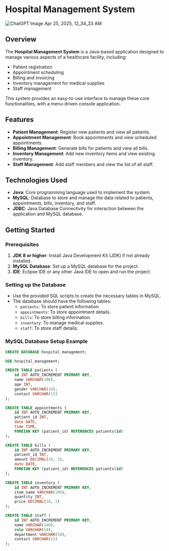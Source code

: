 # Hospital Management System
![ChatGPT Image Apr 25, 2025, 12_34_33 AM](https://github.com/user-attachments/assets/2d63008e-8568-49a3-ba03-27278d5aa011)


## Overview
The **Hospital Management System** is a Java-based application designed to manage various aspects of a healthcare facility, including:
- Patient registration
- Appointment scheduling
- Billing and invoicing
- Inventory management for medical supplies
- Staff management

This system provides an easy-to-use interface to manage these core functionalities, with a menu-driven console application.

## Features
- **Patient Management**: Register new patients and view all patients.
- **Appointment Management**: Book appointments and view scheduled appointments.
- **Billing Management**: Generate bills for patients and view all bills.
- **Inventory Management**: Add new inventory items and view existing inventory.
- **Staff Management**: Add staff members and view the list of all staff.

## Technologies Used
- **Java**: Core programming language used to implement the system.
- **MySQL**: Database to store and manage the data related to patients, appointments, bills, inventory, and staff.
- **JDBC**: Java Database Connectivity for interaction between the application and MySQL database.

## Getting Started

### Prerequisites
1. **JDK 8 or higher**: Install Java Development Kit (JDK) if not already installed.
2. **MySQL Database**: Set up a MySQL database for the project.
3. **IDE**: Eclipse IDE or any other Java IDE to open and run the project.

### Setting up the Database
- Use the provided SQL scripts to create the necessary tables in MySQL.
- The database should have the following tables:
  - `patients`: To store patient information.
  - `appointments`: To store appointment details.
  - `bills`: To store billing information.
  - `inventory`: To manage medical supplies.
  - `staff`: To store staff details.

### MySQL Database Setup Example

```sql
CREATE DATABASE hospital_management;

USE hospital_management;

CREATE TABLE patients (
    id INT AUTO_INCREMENT PRIMARY KEY,
    name VARCHAR(100),
    age INT,
    gender VARCHAR(10),
    contact VARCHAR(15)
);

CREATE TABLE appointments (
    id INT AUTO_INCREMENT PRIMARY KEY,
    patient_id INT,
    date DATE,
    time TIME,
    FOREIGN KEY (patient_id) REFERENCES patients(id)
);

CREATE TABLE bills (
    id INT AUTO_INCREMENT PRIMARY KEY,
    patient_id INT,
    amount DECIMAL(10, 2),
    date DATE,
    FOREIGN KEY (patient_id) REFERENCES patients(id)
);

CREATE TABLE inventory (
    id INT AUTO_INCREMENT PRIMARY KEY,
    item_name VARCHAR(100),
    quantity INT,
    price DECIMAL(10, 2)
);

CREATE TABLE staff (
    id INT AUTO_INCREMENT PRIMARY KEY,
    name VARCHAR(100),
    role VARCHAR(50),
    department VARCHAR(50),
    contact VARCHAR(15)
);
